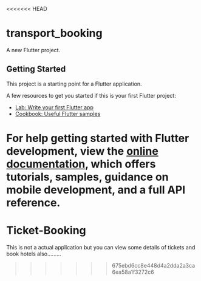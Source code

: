 <<<<<<< HEAD
# transport_booking

A new Flutter project.

## Getting Started

This project is a starting point for a Flutter application.

A few resources to get you started if this is your first Flutter project:

- [Lab: Write your first Flutter app](https://docs.flutter.dev/get-started/codelab)
- [Cookbook: Useful Flutter samples](https://docs.flutter.dev/cookbook)

For help getting started with Flutter development, view the
[online documentation](https://docs.flutter.dev/), which offers tutorials,
samples, guidance on mobile development, and a full API reference.
=======
# Ticket-Booking
This is not a actual application but you can view some details of tickets and book hotels also.........
>>>>>>> 675ebd6cc8e448d4a2dda2a3ca6ea58a1f3272c6
